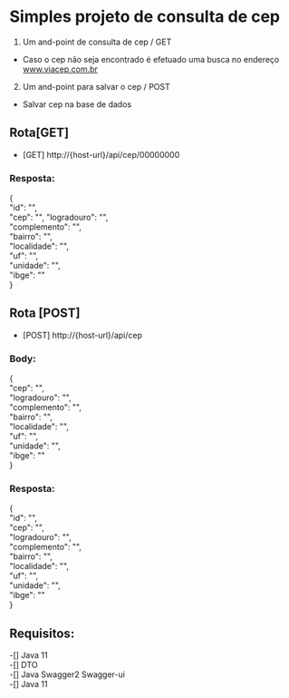 # Simples projeto de consulta de cep

1. Um and-point de consulta de cep / GET
- Caso o cep não seja encontrado é efetuado uma busca no endereço www.viacep.com.br
2. Um and-point para salvar o cep / POST
- Salvar cep na base de dados

## Rota[GET]
- [GET] http://{host-url}/api/cep/00000000

### Resposta:
{<br>
	"id": "",<br>
	"cep": "",
	"logradouro": "",<br>
	"complemento": "",<br>
	"bairro": "",<br>
	"localidade": "",<br>
	"uf": "",<br>
	"unidade": "",<br>
	"ibge": ""<br>
}

## Rota [POST]
- [POST] http://{host-url}/api/cep

### Body:
{<br>
	"cep": "",<br>
	"logradouro": "",<br>
	"complemento": "",<br>
	"bairro": "",<br>
	"localidade": "",<br>
	"uf": "",<br>
	"unidade": "",<br>
	"ibge": ""<br>
}

### Resposta:
{<br>
	"id": "",<br>
	"cep": "",<br>
	"logradouro": "",<br>
	"complemento": "",<br>
	"bairro": "",<br>
	"localidade": "",<br>
	"uf": "",<br>
	"unidade": "",<br>
	"ibge": ""<br>
}

## Requisitos:
-[] Java 11<br>
-[] DTO<br>
-[] Java Swagger2 Swagger-ui<br>
-[] Java 11
